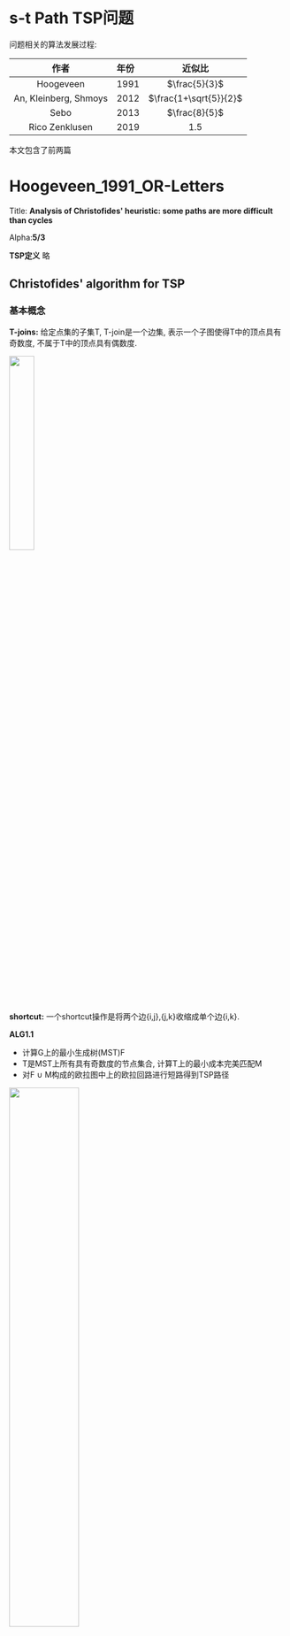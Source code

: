 # s-t Path TSP问题

问题相关的算法发展过程:

|作者| 年份| 近似比|
|:-:|:-|:-:|
| Hoogeveen |1991 | $\frac{5}{3}$|
| An, Kleinberg, Shmoys| 2012 | $\frac{1+\sqrt{5}}{2}$|
| Sebo| 2013 | $\frac{8}{5}$|
|Rico Zenklusen|2019 | 1.5|

本文包含了前两篇

# Hoogeveen_1991_OR-Letters

Title: **Analysis of Christofides' heuristic: some paths are more difficult than cycles**

Alpha:**5/3**

**TSP定义** 略

## Christofides' algorithm for TSP

### 基本概念

**T-joins:** 给定点集的子集T, T-join是一个边集, 表示一个子图使得T中的顶点具有奇数度, 不属于T中的顶点具有偶数度.

<img src="../pictures/papers/2019STOC-A-1.5-Approx-for-path-TSP/t_join.png" width="30%">

**shortcut:** 一个shortcut操作是将两个边{i,j},{j,k}收缩成单个边{i,k}.

**ALG1.1**

- 计算G上的最小生成树(MST)F
- T是MST上所有具有奇数度的节点集合, 计算T上的最小成本完美匹配M
- 对F ∪ M构成的欧拉图中上的欧拉回路进行短路得到TSP路径
  

<img src="../pictures/papers/2019STOC-A-1.5-Approx-for-path-TSP/christofides_alg_for_tsp.png" width="50%">

**ALG1.2**

- 计算G上的最小生成树F
- 计算最短odd(T)-join $J \subseteq E$, 其中odd(T)是F上所有度为奇数的节点的集合.
- 对F ∪ J构成的欧拉图中上的欧拉回路进行短路得到TSP路径

**Theorem1:** Christofide's algorithm在TSP上的近似比为1.5

> **proof:**
>
> $c(F) < c(C^*)$, 因为至少比OPT少一条边
> 
> 如果能够证明$c(M)\leq \frac{1}{2}c(C^{*})$,  则$c(C^{A}) \leq c(F) + C(M) < \frac{3}{2} c(C^{*})$
> 
> 令1,...,2m为T中的奇数度的点, 并假设它们的序号与在$C^*$中出现的顺序一致, 可以将$C^*$中的边划分为一下两个互斥的子集:E1包括{1,2},{3, 4},...{2m-1, 2m}之间的边, E2包括{2,3}, {4, 5},...{2m, 1}之间的边. 
> 
> 对E1, E2中的边集进行shortcut可以得到M1, M2两个matching. $c(M1) + c(M2) \leq c(E1) + c(E2) = c(C^{*})$, 【三角不等式关系使等号成立】,因此存在$c(M) \leq \frac{1}{2}c(C^{*})$

## Hoogeveen’s algorithm for path-TSP

**path TSP定义**给定一个TSP输入加上起终点s,t, 找到从s到t的经过所有其他节点的最小费用的路径(Hamilton通路).


**ALG2.1**

- 令F是G上的MST
- 令T是F中需要被修复的节点的集合:
  - $s$ 当且仅当s在F中具有偶数度
  - $t$ 当且仅当t在F中具有偶数度
  - $v\neq s, t$ 当且仅当v具有奇数度
- 找到T上的最小成本完美匹配M
- 在F ∪ M上找一个欧拉通路
- shortcut通路产生一个s-t hamiltonian path.


<img src="../pictures/papers/2019STOC-A-1.5-Approx-for-path-TSP/hoogeveen_alg_for_pathtsp.png" width="50%">

用T-join代替完美寻找完美匹配

**ALG2.2**

- 令F是G上的MST
- 令T是F中需要被修复的节点的集合:
  - $s$ 当且仅当s在F中具有偶数度
  - $t$ 当且仅当t在F中具有偶数度
  - $v\neq s, t$ 当且仅当v具有奇数度
- 找到T上的最小成本T-join J
- 在F ∪ J上找一个欧拉通路
- shortcut通路产生一个s-t hamiltonian path.

**Theorem2:** Hoogeveen's algorithm在path TSP上的近似比为5/3

> **proof:**
>
> 令F是MST的边集, $c(F)=\sum_{e \in F} c_e$
> 
> 令O是最优解的边集, OPT = c(O)
> ;
> 有$c(F) \leq OPT$, 因为O也是一个生成树; 令T是F中需要被修复的点的集合
> 
> **思路:** 如果能找到3个T-join使得它们的总成本等于c(F)+OPT, 则有$MST + minimum TJoin \leq c(F) + \frac{1}{3}(c(F) + OPT) \leq OPT + \frac{2}{3}OPT = \frac{5}{3}OPT$
> 
> 令r表示MST中一个s-t通路上的边的集合;
> 
> 对O上的边使用蓝色/绿色交叉上色: 从s开始, 将边变成蓝色遇到第一个T中的点, 接着变换颜色继续上色直到遇到下一个T中的点, 得到两个边集G,B.
> 
> F-R 是一个T-join: F∪(F-R)上除了s-t的每个节点都具有偶数度;
> 
> G是一个T-join: 将T中的节点两两相连;
> 
> B不是一个T-join: F∪B上所有点都具有偶数度, 但是B∪R是一个T-join;
> 
> c(F-R) + c(G) + c(B∪R) = c(F) + c(O);

**Example**

1. 红色边构成R

<img src="../pictures/papers/2019STOC-A-1.5-Approx-for-path-TSP/theorem2_1.png" width="50%" alt="红色边构成R">

2. F-R是一个T-join

<img src="../pictures/papers/2019STOC-A-1.5-Approx-for-path-TSP/theorem2_2.png" width="50%" alt="F-R是一个T-join">

3. 对OPT上色

<img src="../pictures/papers/2019STOC-A-1.5-Approx-for-path-TSP/theorem2_3.png" width="50%" alt="对OPT上色">

4. G和B∪R分别是一个T-join

<img src="../pictures/papers/2019STOC-A-1.5-Approx-for-path-TSP/theorem2_4.png" width="50%" alt="G和B∪R分别是一个T-join">

**一些思考** -- 为什么可以这样构造:
- 一个欧拉图可以短路成一个Hamilton图, 进而拆成两个matching
- matching一定是T-join
- 在F中一定能找到s-t通路
- 通路和opt构成一个可以构成一个hamilton图, 再按照T短路一个构成两个matching
- 最后, 为什么F去掉这个通路也也一定是一个Tjoin? (F-R)∪F相当于除了s-t通路上的边,其他边都复制一条, 不在通路上的点必定有偶数度,在通路上的点,除s-t以外,都是一进一出,具有偶数度, s-t除去通路包含的边, 具有偶数度,加上后具有奇数度.

上述分析是一个紧的界, 因为可以找到如下例子:

<img src="../pictures/papers/2019STOC-A-1.5-Approx-for-path-TSP/tight_example.png" width="50%">

图中标出的边的cost均为1, 其他边的cost等于两点之间的最短路径的cost之和, 最优路径是下方路径, 而算法会按照加粗边加上虚线边的方式走, 之比近似5/3.

# AKS_CoRR_2011

Title: **Improving Christofides's Algorithm for the s-t path TSP**

Alpha: **$\frac{1+\sqrt{5}}{2}$**

**Theorem1:** Hoogeveen算法的解不超过$\frac{5}{3}OPT_{LP}$

**定义1: Path-TSP的HK松弛**

$$
min \sum_{e\in E} c_ex_e\\
\begin{aligned}
    & s.t.\\
    & x(\delta(v))=\begin{cases}
        1, & v=s,t\\
        2, & v\neq s,t
    \end{cases}\\
    & x(\delta(S)) \geq \begin{cases}
        1, & |S \cap \{s,t\}|=1,\\
        2, & |S \cap \{s,t\}|\neq 1,\\
    \end{cases}\\
    & 0 \leq x_e \leq 1, \forall e \in E
\end{aligned}
$$

其中$\delta(S)$是仅有一个端点落在S中的边的边集, 同时$X(E')=\sum_{e \in E'} x_e$, 所谓的松弛就是最后一个0-1向量变成了实数.

**定义2: 生成树凸集**

生成树凸集由下面的不等式定义:
$$
\begin{aligned}
    & x(E)=|V|-1,\\
    & x(E(S)) \leq |S|-1, \quad \forall |S| \subseteq V, |S| \geq 2,\\
    & x_e \geq 0, \quad \forall e \in E
\end{aligned}
$$

其中E(S)是所有两个端点都在S中的边的边集.
<div align="center">
<img src="../pictures/papers/2019STOC-A-1.5-Approx-for-path-TSP/defination_E.png">
</div>

**Lemma1:** LP-relaxation的任意可行解x都在生成树凸集中.

> proof: LP-relaxation的约束满足生成树凸集的定义\
> $$
> X(E) \equiv \sum_{e\in E} x_e = \frac{1}{2}\sum_{v\in V}x(\delta(v))\\
> = \frac{1}{2}(|v|-2)\cdot 2 + 2)=|v|-1
> $$
> 同时,
> $$
> X(E(S))=\frac{1}{2}(\sum_{v \in S}x(\delta(v))-x(\delta(S)))
> $$
> 如果$|S\cap \{s,t\}=1$, 有$X(E(S))\leq \frac{1}{2}(1+2(|S|-1)-1)=|S|-1$,<br>
> 如果$|S\cap \{s,t\}=\empty$, S-1,<br>
> 如果$|S\cap \{s,t\}=2$,S-2

**定义3:** 奇数集S, 如果$|S\cap T|$含有奇数个, 则S是个奇数集

**Lemma2:** S是一个奇数集, 如果$|S\cap \{s,t\}|=1$, 则$|F\cap \delta(S)|$为偶数, 如果$|S\cap \{s,t\}|\neq1$, 则$|F\cap \delta(S)|$为奇数.

例如,

![](../pictures/papers/2019STOC-A-1.5-Approx-for-path-TSP/odd_S_example.png)

> Proof: s,t 如果在S中, 它们有偶数度, 其他点有奇数度.<br>
> 定义$\sum_{v\in S}deg_F(v)=2|E(S)\cap F|+|\delta(S)\cap F|$<br>
> 证明如下:<br>
> 1.如果$|S\cap \{s,t\}=1$, 假设$s\in S$, $s\in T$当且仅当$deg_F(s)$even.<br>
> 则$S_{odd}\rightarrow even$ # 个奇数度的节点在S中($|S\cap T| odd$)<br>
> $$
> \sum_{v\in S}deg_F(v)-2|E(s)\cap F|=|\delta(s)\cap F|
> $$
> 第一个子式为偶数度, 第二个子式肯定是偶数, 则右边也是偶数.<br>
> <br>
> 2. 如果$|S\cap \{s,t\}\neq 1$,<br>
> 则$S_{odd}\rightarrow odd$ # 个奇数度的节点在S中<br>
> $$
> \sum_{v\in S}deg_F(v)-2|E(s)\cap F|=|\delta(s)\cap F|
> $$
> 第一个子式为奇数度, 第二个子式肯定是偶数, 则右边也是奇数.

**定义4: T-join LP**

以下线性规划的解是一个最小成本的T-join, 对于cost $c\geq 0$:
$$
Min \sum_{e\in E}c_ex_e\\
\begin{aligned}
    & s.t.\\
    & x(\delta(S)) \geq 1, & \forall S \subseteq V, |S\cap T| odd\\
    & x_e \geq 0, & \forall e \in E
\end{aligned}
$$
对于$|S\cap T|$为奇,
$$
\sum_{v\in S}deg_J(v)=2|E(S)\cap J|+|\delta(S)\cap J|
$$
因为奇数个奇数度的节点，因此等式左边为奇，因为右边第一个子式为偶，所以第二个子式为奇数.说明S向外连接的节点一定大于等于1.

**proof of Theorem1**
> 
> Step1
> 
> 令$x^*$为LP松弛的最优解OPT. $\text{cost of MST}\leq \sum_{e\in E}c_ex_e^* \equiv > OPT_{LP}$, 因为$x^*$总是生成树凸集的可行解.
> 
> 令$X_F\in \{0,1\}^{|E|}$,并且
> $$
> X_F(e)= \begin{cases}
>     1, \quad if e\in F \\
>     0, \quad o.w.
> \end{cases}
> $$
> 
> **claim:** $y=\frac{1}{3}X_F+\frac{1}{3}x^*$是T-join LP的一个可行解.
> 
> 则有$c(F\cup T)=c(F)+c(T) \leq OPT_{LP}+\frac{1}{3}c(F)+\frac{1}{3}OPT_{LP} > \leq \frac{5}{3}OPT_{LP}$
> 
> Step2
> 
> 若要claim成立,需要证明如果$|s\cap T|$为奇,则$y(\delta(S)) \geq 1$
> 
> 如果 $|s\cap \{s,t\}|\neq 1$则$y(\delta(S)) =\frac{1}{3}|F\cup \delta(S)|+\frac{1}{3}x^*(\delta(S)) \geq \frac{1}{3}+\frac{2}{3} = 1$
> 
> 【第二个部分,因为HK relaxation成立】
> 
> 如果$|s\cap \{s,t\}|= 1$, 则$y(\delta(S)) =\frac{1}{3}|F\cup \delta(S)|+\frac{1}{3}x^*(\delta(S)) \geq \frac{2}{3}+\frac{1}{3} = 1$
> 
> 【第一个式子 lemma2】
> 
> **claim 证毕.**

**定义5： 凸组合**

令$x^*$为LP的最优解, 令$x^F$表示为一个F的边集, 即
$$
x_F(e)=\begin{cases}
    1 \quad e \in F \\
    0 \quad e \notin F
\end{cases}
$$

因为$x^*$在生成树凸集中,因此$x^*$可以写成生成树$F_1,\cdots,F_k$的凸组合:
$$
x^*=\sum_{i=1}^k \lambda_i x_{F_i}
$$
其中$\sum_{i=1}^k\lambda_i = 1, \lambda_i \geq 0$.

对于$F_i$, 设$T_i$是其T集,$J_i$是其最小成本T-join. 它们的和能够构成一个解称为*best-of-many Christofide*算法的解.

**Theorem2:** *best-of-many Christofide*算法的解, 同样满足上限为$\frac{5}{3}OPT_{LP}$.

下一步: 是否能够更优?

考虑$y_i=\alpha X_F+\beta x^*$, 如果是$T_i$-Join LP的可行解, 则best s-t 哈密顿路径的长度最多不超过$(1+\alpha+\beta)OPT_{LP}$.

$y_i$是$T_i$-Join LP的可行解分两种情况考虑,设S 奇数集($|S\cup T_i| odd$)

如果$|s\cap \{s,t\}|\neq 1$,

$$
y(\delta(S)) =\alpha|F\cup \delta(S)|+\beta x^*(\delta(S)) \geq \alpha+2\beta
$$

[右边第一个式大于等于1, 第二个式大于等于2, 同上]

我们希望$\alpha+2\beta \geq 1$, 则$T_i$-join LP约束就能够满足.

如果
$|s\cap \{s,t\}|= 1$, 则
$$
y_i(\delta(S)) =\alpha |F\cup \delta(S)|+\beta x^*(\delta(S)) \geq 2\alpha+\beta x^*(\delta(S))
$$

注意到我们已经假设了$\alpha+2\beta \geq 1$成立, 只有$2\alpha+\beta x^*(\delta(S)) < 1$时, 存在问题.

注意到当$\alpha=0, \beta=\frac{1}{2}$时, 如果$x^*(\delta(S)) \geq 2$, 上式成立, 并且能够控制上限为$\frac{3}{2}OPT_{LP}$.

因此接下来只需要关注$x^*(\delta(S)) < 2$的cuts, 并且对$y_i$增加一个额外的修正来处理这些诶cuts.

**定义6 $\tau$-Narrow cut**

若$x^*(\delta(S)) < 1+\tau, \text{for fixed }\tau \leq 1$, S则是$\tau$-Narrow.

> 只有$|S\cup \{s, t\} =1$能够是$\tau$-Narrow.

**定义7 $\tau$-Narrow cuts**

$C_{\tau}$是$s \in S$的所有$\tau$-Narrow cuts S的全集.

$C_{\tau}$的性质:

**Theorem3:** 如果$S_1, S_2 \in C_{\tau}, S_1\neq S_2$, 要么$S_1 \subset S_2$,或$S_2 \subset S1$.

为证明上述Theorem, 首先有
$$
x^*(\delta(S_1)) + x^*(\delta(S_2)) \geq x^*(\delta(S_1 - S_2)) + x^*(\delta(S_2-S_1))
$$

> Theorem proof:
> 
> 假设,相反的, $S_1-S_2\neq \empty, S_2-S_1 \neq \empty$.
> $$
> \begin{aligned}
>   (1 + \tau)+(1+\tau) & > x^*(\delta(S_1))+x^*(\delta(S_2)) \\
>    & \geq x^*(\delta(S_1-S_2)) + x^*(\delta(S_2-S_1)) \\
>    & \geq 2 + 2
> \end{aligned}
> $$
> 与定义矛盾.

根据Theorem, $\tau$-Narrow cuts的结构如下:

![](../pictures/papers/2019STOC-A-1.5-Approx-for-path-TSP/t-narrow.png)


新的修正因子

令$e_Q$表示$\delta(Q)$的最小cost的边,考虑下式
$$
y_i(\delta(S)) =\alpha x_{F_i}+\beta x^* + \sum_{Q \in C_{\tau},|Q\cap T_i|}(1-2\alpha - \beta x^*(\delta(Q)))x_{e_Q}
$$
对于$\alpha,\beta, \tau \geq 0$,有$\alpha + 2\beta=1$并且$\tau = \frac{1-2\alpha}{\beta} - 1$

**Theorem:** $y_i$是一个$T_i$-Join LP的可行解.

proof:

> 对于S odd ($|S\cap T_i| odd$)
> 
> 如果$|S\cap \{s,t\}|\neq 1$
> $$
> y_i(\delta(S)) \geq \alpha + 2 \beta =1
> $$
> 如果$|S\cap \{s,t\}|= 1$
> 
> 如果 S不是$\tau$-narrow
> $$
> y_i(\delta(S)) \geq 2\alpha + \beta(1+\tau) =1
> $$
> 
> 如果 S是$\tau$-narrow
> $$
> y_i(\delta(S)) \geq \alpha |F_i\cap \delta(S)| + \beta x^*(\delta(\delta(S))) + (1-2\alpha - \beta x^*(\delta(S))) =1
> $$

注意到$x^*=\sum_{i=1}^k \lambda_i x_{F_i}$,$\sum_{i=1}^k\lambda_i = 1, \lambda_i \geq 0$,$\lambda_i$可以看成$F_i$的概率分布, 是其概率. 紧接着, 有以下两个lemma.

**Lemma:**

令F为随机采样的生成树$F_i$, T为对应的点集$T_i$, $Q\in C_{\tau}$是一个$\tau$-narrow cut.
$$
Pr[|\delta(Q)\cap F|=1] \geq 2 - x^*(\delta(Q)) \\
Pr[|Q\cap T| odd] \leq x^*(\delta(Q)) - 1
$$

proof:
> $$
> x^*(\delta(Q)) = E[|F \cap \delta(Q)|] \geq Pr[|F \cap \delta(Q)|=1] + 2Pr[|F \cap \delta(Q)| \geq 2]
> $$
> 并且$Pr[|F \cap \delta(Q)|=1] + Pr[|F \cap \delta(Q)| \geq 2]=1$, 因此, 
> $$
> Pr[|F\cap \delta(Q)|=1] \geq 2 - x^*(\delta(Q))\\
> Pr[|F\cap \delta(Q)| \geq 2] \leq x^*(\delta(Q)) -1
> $$
> 因为, $|Q\cap T_i| odd$有$|F_i \cap \delta(Q)| \geq 2$, 
> 
> 所以$Pr[|Q\cap T_i| odd]\leq Pr[|F \cap \delta(Q)| \geq 2] \leq x^*(\delta(Q))-1$


**Lemma:**

$$
\sum_{Q \in C_{\tau}}C_{e_Q} \leq \sum_{e \in E} c_ex_e^*
$$

> Proof:
> $$
> \sum_{Q \in C_{\tau}}C_{e_Q} \leq \text{cost MST} \leq \sum_{e \in E} c_ex_e^*
> $$
> 构造过程, 对于$Q\in C_{\tau}$, 将一条MST的边e映射到Q, 每次移除一个e, 然后构造s和v.
> 
> ![](../pictures/papers/2019STOC-A-1.5-Approx-for-path-TSP/lemma_t.png)

**Theorem:** Best-of-Many Christofides算法是$\frac{1+\sqrt{5}}{2}$算法.

Proof:
> 
> $$
> \begin{aligned}
> & \text{Best s-t Path} \leq \sum_i \lambda_i c(F_i \cup J_i)\\
> & = \sum_i \lambda_i[c(F_i) + \alpha c(F_i) + \beta\sum_{e\in E} c_e x_e^* + \sum_{Q \in C_{\tau},|Q\cap T_i|}(1-2\alpha - \beta x^*(\delta(Q)))c_{e_Q}]\\
> & \leq (1+\alpha + \beta) \sum_{e\in E} c_e x_e^* + \sum_{Q\in C_{\tau}}(x^*(\delta(Q))-1)(1-2\alpha -\beta x^*(\delta(Q)))c_{e_Q}\\
> & \leq (1+\alpha + \beta) \sum_{e\in E} c_e x_e^* + max_{0 \leq z < \tau}E(1-2\alpha + \beta(1+z))\sum_{Q\in C_{\tau}}c_{e_Q}\\
> & \leq (1+\alpha + \beta + max_{0 \leq z < \tau}E(1-2\alpha + \beta(1+z)))\sum_{e\in E} c_e x_e^*\\
> & = (1+\alpha + \beta + max_{0 \leq z < \tau}E(\beta \tau - \beta z))\sum_{e\in E} c_e x_e^*
> [Maximized at z=\tau/2]\\
> & \leq (1+\alpha + \beta + \beta (\frac{\tau}{2})^2)OPT_{LP}\\
> & \leq (2 - \beta + \frac{(3\beta -1)^2}{4\beta})OPT_{LP}
> \end{aligned}
> $$
> ![](../pictures/papers/2019STOC-A-1.5-Approx-for-path-TSP/global_best.png)
> 
> 证毕.

前后四篇工作的算法分析总体思路是一致的,都和wolsey分析的过程是相似, 以最后1.5的为例,

找到一个生成树F和一个满足HK relaxation的点z, 证明:
1. $l(F) \leq OPT$,
2. $l(z) \leq OPT$,
3. $z/2 \in P_{Q_{T-join}}$, 其中Q_T := odd(T)$\bigtriangleup${s,t}

T和一个T-join构成解,并且$l(F)+l(J) \leq l(T) + l(z)/2 \leq 3/2 OPT$

而之前的工作主要是弱化了第二条的要求,使得$l(z) \leq (1+c) OPT$.